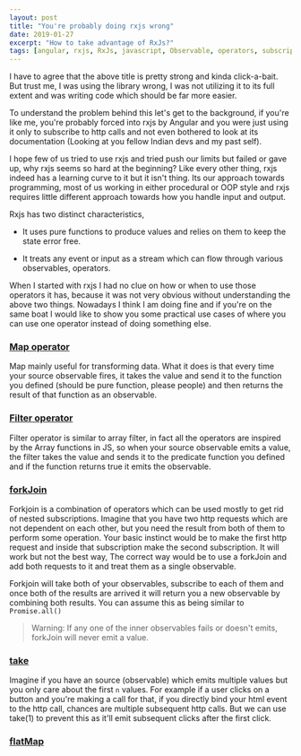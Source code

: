 ```yaml
---
layout: post
title: "You're probably doing rxjs wrong"
date: 2019-01-27
excerpt: "How to take advantage of RxJs?"
tags: [angular, rxjs, RxJs, javascript, Observable, operators, subscription, streams]
---
```

I have to agree that the above title is pretty strong and kinda click-a-bait. But trust me, I was using the library wrong, I was not utilizing it to its full extent and was writing code which should be far more easier.

To understand the problem behind this let's get to the background, if you're like me, you're probably forced into rxjs by Angular and you were just using it only to subscribe to http calls and not even bothered to look at its documentation (Looking at you fellow Indian devs and my past self).

I hope few of us tried to use rxjs and tried push our limits but failed or gave up, why rxjs seems so hard at the beginning? Like every other thing, rxjs indeed has a learning curve to it but it isn't thing. Its our approach towards programming, most of us working in either procedural or OOP style and rxjs requires little different approach towards how you handle input and output.

 Rxjs has two distinct characteristics,
 
 - It uses pure functions to produce values and relies on them to keep the state error free.
 
 - It treats any event or input as a stream which can flow through various observables, operators.
 
 When I started with rxjs I had no clue on how or when to use those operators it has, because it was not very obvious without understanding the above two things. Nowadays I think I am doing fine and if you're on the same boat I would like to show you some practical use cases of where you can use one operator instead of doing something else.
 
 <h3>
 <a target="_blank" href="https://rxjs-dev.firebaseapp.com/api/operators/map">Map operator </a>
 </h3>
 
 Map mainly useful for transforming data. What it does is that every time your source observable fires, it takes the value and send it to the function you defined (should be pure function, please people) and then returns the result of that function as an observable.
 
 <h3>
 <a target="__blank" href="https://rxjs-dev.firebaseapp.com/api/operators/filter">Filter operator</a>
 </h3>

 Filter operator is similar to array filter, in fact all the operators are inspired by the Array functions in JS, so when your source observable emits a value, the filter takes the value and sends it to the predicate function you defined and if the function returns true it emits the observable.
 
 <h3>
 <a target="__blank" href="javascript:void(0);">forkJoin</a>
 </h3>
  
  Forkjoin is a combination of operators which can be used mostly to get rid of nested subscriptions. Imagine that you have two http requests which are not dependent on each other, but you need the result from both of them to perform some operation. Your basic instinct would be to make the first http request and inside that subscription make the second subscription. It will work but not the best way, The correct way would be to use a forkJoin and add both requests to it and treat them as a single observable.
  
  Forkjoin will take both of your observables, subscribe to each of them and once both of the results are arrived it will return you a new observable by combining both results. You can assume this as being similar to `Promise.all()`
  
  > Warning: If any one of the inner observables fails or doesn't emits, forkJoin will never emit a value. 
  
  <h3>
   <a target="__blank" href="javascript:void(0);">take</a>
   </h3>
    
  Imagine if you have an source (observable) which emits multiple values but you only care about the first `n` values. For example if a user clicks on a button and you're making a call for that, if you directly bind your html event to the http call, chances are multiple subsequent http calls. But we can use take(1) to prevent this as it'll emit subsequent clicks after the first click.
  
 <h3>
     <a target="__blank" href="javascript:void(0);">flatMap</a>
 </h3>
